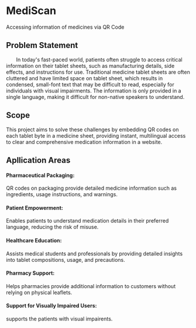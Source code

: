 # <h1>MediScan</h1>
Accessing information of medicines via QR Code

<h2>Problem Statement</h2>
   &nbsp &nbsp &nbsp &nbspIn today's fast-paced world, patients often struggle to access critical information on their tablet sheets, such as manufacturing details, side effects, and instructions for use. Traditional medicine tablet sheets are often cluttered and have limited space on tablet sheet, which results in condensed, small-font text that may be difficult to read, especially for individuals with visual impairments. The information is only provided in a single language, making it difficult for non-native speakers  to understand.</p> 

<h2>Scope</h2>
   This project aims to solve these challenges by embedding QR codes on each tablet byte in a medicine sheet, providing instant, multilingual access to clear and comprehensive medication information in a website.

<h2>Apllication Areas</h2>
<h4>Pharmaceutical Packaging:</h4>
         QR codes on packaging provide detailed medicine  information such as ingredients, usage instructions, and warnings.

<h4>Patient Empowerment:</h4>
        Enables patients to understand medication details in their preferred language, reducing the risk of misuse.

<h4>Healthcare Education:</h4>
        Assists medical students and professionals by providing detailed insights into tablet compositions, usage, and precautions.

<h4>Pharmacy Support:</h4>
        Helps pharmacies provide additional information to customers without relying on physical leaflets.

<h4>Support for Visually Impaired Users:</h4>
        supports the patients with visual impairents.

